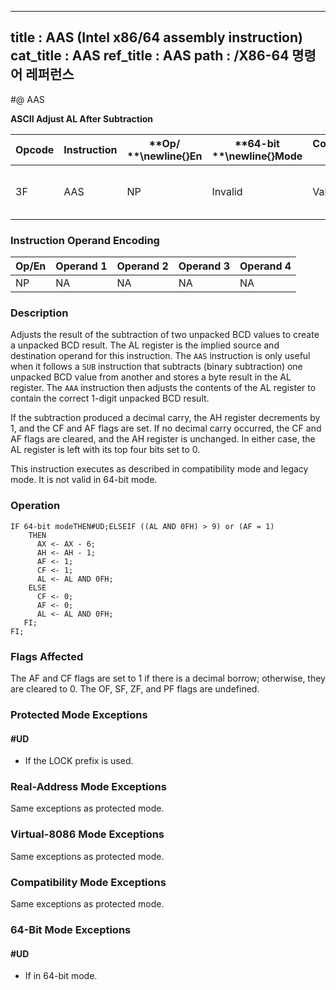----------------------------
title : AAS (Intel x86/64 assembly instruction)
cat_title : AAS
ref_title : AAS
path : /X86-64 명령어 레퍼런스
----------------------------
#@ AAS

**ASCII Adjust AL After Subtraction**

|**Opcode**|**Instruction**|**Op/ **\newline{}**En**|**64-bit **\newline{}**Mode**|**Compat/**\newline{}**Leg Mode**|**Description**|
|----------|---------------|------------------------|-----------------------------|---------------------------------|---------------|
|3F|AAS|NP|Invalid|Valid|ASCII adjust AL after subtraction.|
### Instruction Operand Encoding


|Op/En|Operand 1|Operand 2|Operand 3|Operand 4|
|-----|---------|---------|---------|---------|
|NP|NA|NA|NA|NA|
### Description


Adjusts the result of the subtraction of two unpacked BCD values to create a unpacked BCD result. The AL register is the implied source and destination operand for this instruction. The `AAS` instruction is only useful when it follows a `SUB` instruction that subtracts (binary subtraction) one unpacked BCD value from another and stores a byte result in the AL register. The `AAA` instruction then adjusts the contents of the AL register to contain the correct 1-digit unpacked BCD result. 

If the subtraction produced a decimal carry, the AH register decrements by 1, and the CF and AF flags are set. If no decimal carry occurred, the CF and AF flags are cleared, and the AH register is unchanged. In either case, the AL register is left with its top four bits set to 0.

This instruction executes as described in compatibility mode and legacy mode. It is not valid in 64-bit mode.


### Operation

```info-verb
IF 64-bit modeTHEN#UD;ELSEIF ((AL AND 0FH) > 9) or (AF = 1)
    THEN
      AX <- AX - 6;
      AH <- AH - 1;
      AF <- 1;
      CF <- 1;
      AL <- AL AND 0FH;
    ELSE
      CF <- 0;
      AF <- 0;
      AL <- AL AND 0FH;
   FI;
FI;
```
### Flags Affected


The AF and CF flags are set to 1 if there is a decimal borrow; otherwise, they are cleared to 0. The OF, SF, ZF, and PF flags are undefined.


### Protected Mode Exceptions

#### #UD
* If the LOCK prefix is used.

### Real-Address Mode Exceptions



Same exceptions as protected mode.


### Virtual-8086 Mode Exceptions



Same exceptions as protected mode.


### Compatibility Mode Exceptions



Same exceptions as protected mode.


### 64-Bit Mode Exceptions

#### #UD
* If in 64-bit mode.
